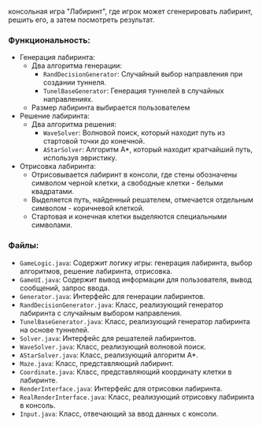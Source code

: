 консольная игра "Лабиринт", где игрок может сгенерировать лабиринт, решить его, а затем посмотреть
результат.

### Функциональность:

* Генерация лабиринта:
    * Два алгоритма генерации:
        * `RandDecisionGenerator`: Случайный выбор направления при создании туннеля.
        * `TunelBaseGenerator`: Генерация туннелей в случайных направлениях.
    * Размер лабиринта выбирается пользователем
* Решение лабиринта:
    * Два алгоритма решения:
        * `WaveSolver`: Волновой поиск, который находит путь из стартовой точки до конечной.
        * `AStarSolver`: Алгоритм A*, который находит кратчайший путь, используя эвристику.
* Отрисовка лабиринта:
    * Отрисовывается лабиринт в консоли, где стены обозначены символом черной клетки, а свободные клетки - белыми
      квадратами.
    * Выделяется путь, найденный решателем, отмечается отдельным символом - коричневой клеткой.
    * Стартовая и конечная клетки выделяются специальными символами.

### Файлы:

* `GameLogic.java`: Содержит логику игры: генерация лабиринта, выбор алгоритмов, решение лабиринта, отрисовка.
* `GameUI.java`: Содержит вывод информации для пользователя, вывод сообщений, запрос ввода.
* `Generator.java`: Интерфейс для генерации лабиринтов.
* `RandDecisionGenerator.java`: Класс, реализующий генератор лабиринта с случайным выбором направления.
* `TunelBaseGenerator.java`: Класс, реализующий генератор лабиринта на основе туннелей.
* `Solver.java`: Интерфейс для решателей лабиринтов.
* `WaveSolver.java`: Класс, реализующий волновой поиск.
* `AStarSolver.java`: Класс, реализующий алгоритм A*.
* `Maze.java`: Класс, представляющий лабиринт.
* `Coordinate.java`: Класс, представляющий координату клетки в лабиринте.
* `RenderInterface.java`: Интерфейс для отрисовки лабиринта.
* `RealRenderInterface.java`: Класс, реализующий отрисовку лабиринта в консоль.
* `Input.java`: Класс, отвечающий за ввод данных с консоли.
